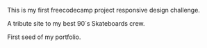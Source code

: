 This is my first freecodecamp project responsive design challenge.

A tribute site to my best 90´s Skateboards crew.

First seed of my portfolio.